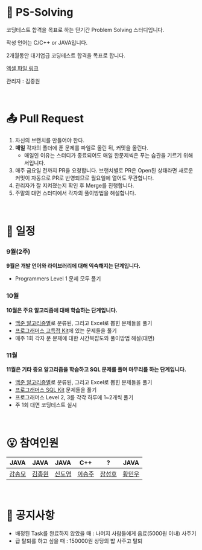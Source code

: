 # 🌅 PS-Solving
코딩테스트 합격을 목표로 하는 단기간 Problem Solving 스터디입니다.

작성 언어는 C/C++ or JAVA입니다.

2개월동안 대기업급 코딩테스트 합격을 목표로 합니다.

[엑셀 파일 링크](https://docs.google.com/spreadsheets/d/1hGfMzoENAGQE_mZPy3tKu7u9Opx5k2zBO1C7W5w-epw/edit#gid=1086871307)

관리자 : 김종원

<br/>

# 📤 Pull Request

1. 자신의 브랜치를 만들어야 한다.
2. **매일** 각자의 폴더에 푼 문제를 파일로 올린 뒤, 커밋을 올린다.
    - 매일인 이유는 스터디가 종료되어도 매일 한문제씩은 푸는 습관을 기르기 위해서입니다.
3. 매주 금요일 전까지 PR을 요청합니다. 브랜치별로 PR은 Open된 상태라면 새로운 커밋이 자동으로 PR로 반영되므로 월요일에 열어도 무관합니다.
4. 관리자가 잘 지켜졌는지 확인 후 Merge를 진행합니다.
5. 주말의 대면 스터디에서 각자의 풀이방법을 해설합니다.

<br/>

# 📆 일정
### 9월(2주)
**9월은 개발 언어와 라이브러리에 대해 익숙해지는 단계입니다.** <br/>
 - Programmers Level 1 문제 모두 풀기

### 10월
**10월은 주요 알고리즘에 대해 학습하는 단계입니다.** <br/>
 - [백준 알고리즘별](https://www.acmicpc.net/problem/tags)로 분류된, 그리고 Excel로 뽑힌 문제들을 풀기
 - [프로그래머스 고득접 Kit](https://school.programmers.co.kr/learn/challenges?tab=algorithm_practice_kit)에 있는 문제들을 풀기
 - 매주 1회 각자 푼 문제에 대한 시간복잡도와 풀이방법 해설(대면)

### 11월
**11월은 기타 중요 알고리즘을 학습하고 SQL 문제를 풀며 마무리를 하는 단계입니다.**
 - [백준 알고리즘별](https://www.acmicpc.net/problem/tags)로 분류된, 그리고 Excel로 뽑힌 문제들을 풀기
 - [프로그래머스 SQL Kit](https://school.programmers.co.kr/learn/challenges?tab=sql_practice_kit) 문제들을 풀기
 - 프로그래머스 Level 2, 3를 각각 하루에 1~2개씩 풀기 
 - 주 1회 대면 코딩테스트 실시

<br/>

# 😮 참여인원
|JAVA|JAVA|JAVA|C++|?|JAVA|
| ---------------------------- | ---------------------------- | ---------------------------- | ---------------------------- |----------------------------|----------------------------|
| [강송모](https://github.com/rkdthdah) | [김종원](https://github.com/tank3a) | [신도영](https://github.com/straipe) | [이승주](https://github.com/CsLsj) | [장성호](https://github.com/seongho9) | [황민우](https://github.com/humang) |


<br/>

# 🚩 공지사항
- 배정된 Task를 완료하지 않았을 때 : 나머지 사람들에게 음료(5000원 이내) 사주기
- 급 탈퇴를 하고 싶을 때 : 150000원 상당의 밥 사주고 탈퇴

